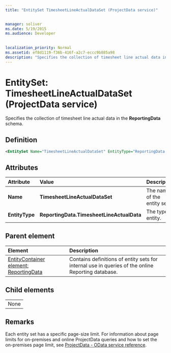 ```yaml
---
title: "EntitySet TimesheetLineActualDataSet (ProjectData service)"

 
manager: soliver
ms.date: 5/19/2015
ms.audience: Developer
 
 
localization_priority: Normal
ms.assetid: ef8d1119-f36b-416f-a2c7-eccc9b885a98
description: "Specifies the collection of timesheet line actual data in the ReportingData schema."
---
```


# EntitySet: TimesheetLineActualDataSet (ProjectData service)

Specifies the collection of timesheet line actual data in the **ReportingData** schema. 
  
## Definition

```XML
<EntitySet Name="TimesheetLineActualDataSet" EntityType="ReportingData.TimesheetLineActualData" />

```

## Attributes

|**Attribute**|**Value**|**Description**|
|:-----|:-----|:-----|
|**Name** <br/> |**TimesheetLineActualDataSet** <br/> |The name of the entity set.  <br/> |
|**EntityType** <br/> |**ReportingData.TimesheetLineActualData** <br/> |The type of entity.  <br/> |
   
## Parent element

|**Element**|**Description**|
|:-----|:-----|
|[EntityContainer element: ReportingData](entitycontainer-reportingdata-projectdata-service.md) <br/> |Contains definitions of entity sets for internal use in queries of the online Reporting database.  <br/> |
   
## Child elements

||
|:-----|
|None |
   
## Remarks

Each entity set has a specific page-size limit. For information about page limits for on-premises and online ProjectData queries and how to set the on-premises page limit, see [ProjectData - OData service reference](projectdataproject-odata-service-reference.md).
  

